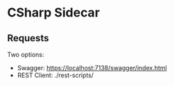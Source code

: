 # CSharp Sidecar

## Requests
Two options:
 - Swagger: [https://localhost:7138/swagger/index.html](https://localhost:7138/swagger/index.html)
 - REST Client: ./rest-scripts/
